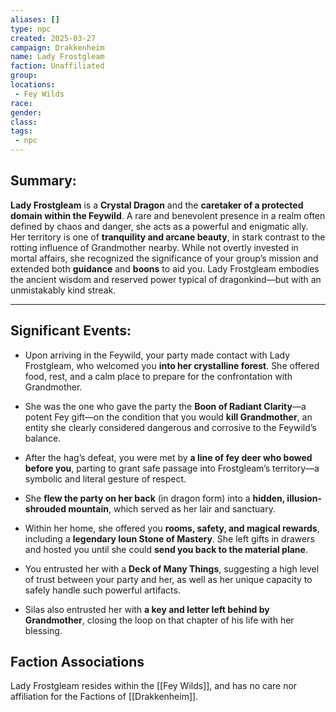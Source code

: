 ```yaml
---
aliases: []
type: npc
created: 2025-03-27
campaign: Drakkenheim
name: Lady Frostgleam
faction: Unaffiliated
group:
locations:
 - Fey Wilds
race:
gender:
class:
tags:
 - npc
---
```

## Summary:

**Lady Frostgleam** is a **Crystal Dragon** and the **caretaker of a protected domain within the Feywild**. A rare and benevolent presence in a realm often defined by chaos and danger, she acts as a powerful and enigmatic ally. Her territory is one of **tranquility and arcane beauty**, in stark contrast to the rotting influence of Grandmother nearby. While not overtly invested in mortal affairs, she recognized the significance of your group’s mission and extended both **guidance** and **boons** to aid you. Lady Frostgleam embodies the ancient wisdom and reserved power typical of dragonkind—but with an unmistakably kind streak.

---

## Significant Events:

- Upon arriving in the Feywild, your party made contact with Lady Frostgleam, who welcomed you **into her crystalline forest**. She offered food, rest, and a calm place to prepare for the confrontation with Grandmother​.
    
- She was the one who gave the party the **Boon of Radiant Clarity**—a potent Fey gift—on the condition that you would **kill Grandmother**, an entity she clearly considered dangerous and corrosive to the Feywild’s balance​.
    
- After the hag’s defeat, you were met by **a line of fey deer who bowed before you**, parting to grant safe passage into Frostgleam’s territory—a symbolic and literal gesture of respect​.
    
- She **flew the party on her back** (in dragon form) into a **hidden, illusion-shrouded mountain**, which served as her lair and sanctuary​.
    
- Within her home, she offered you **rooms, safety, and magical rewards**, including a **legendary Ioun Stone of Mastery**. She left gifts in drawers and hosted you until she could **send you back to the material plane**​.
    
- You entrusted her with a **Deck of Many Things**, suggesting a high level of trust between your party and her, as well as her unique capacity to safely handle such powerful artifacts​.
    
- Silas also entrusted her with **a key and letter left behind by Grandmother**, closing the loop on that chapter of his life with her blessing​.

## Faction Associations

Lady Frostgleam resides within the [[Fey Wilds]], and has no care nor affiliation for the Factions of [[Drakkenheim]].
